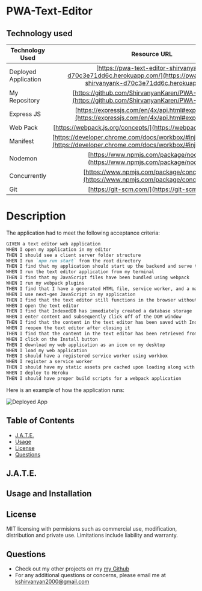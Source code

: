 # PWA-Text-Editor

## Technology used
| Technology Used         | Resource URL           | 
| ------------- |:-------------:| 
| Deployed Application  | [https://pwa-text-editor-shirvanyank-d70c3e71dd6c.herokuapp.com/](https://pwa-text-editor-shirvanyank-d70c3e71dd6c.herokuapp.com/) |
| My Repository      | [https://github.com/ShirvanyanKaren/PWA-Text-Editor](https://github.com/ShirvanyanKaren/PWA-Text-Editor) |
| Express JS | [https://expressjs.com/en/4x/api.html#express.router](https://expressjs.com/en/4x/api.html#express.router) |
| Web Pack  | [https://webpack.js.org/concepts/](https://webpack.js.org/concepts/) |
| Manifest | [https://developer.chrome.com/docs/workbox/#injectmanifest_plugin](https://developer.chrome.com/docs/workbox/#injectmanifest_plugin) |
| Nodemon  | [https://www.npmjs.com/package/nodemon](https://www.npmjs.com/package/nodemon) |
| Concurrently  | [https://www.npmjs.com/package/concurrently](https://www.npmjs.com/package/concurrently) |
| Git | [https://git-scm.com/](https://git-scm.com/)     | 


# Description



The application had to meet the following acceptance criteria:

```md
GIVEN a text editor web application
WHEN I open my application in my editor
THEN I should see a client server folder structure
WHEN I run `npm run start` from the root directory
THEN I find that my application should start up the backend and serve the client
WHEN I run the text editor application from my terminal
THEN I find that my JavaScript files have been bundled using webpack
WHEN I run my webpack plugins
THEN I find that I have a generated HTML file, service worker, and a manifest file
WHEN I use next-gen JavaScript in my application
THEN I find that the text editor still functions in the browser without errors
WHEN I open the text editor
THEN I find that IndexedDB has immediately created a database storage
WHEN I enter content and subsequently click off of the DOM window
THEN I find that the content in the text editor has been saved with IndexedDB
WHEN I reopen the text editor after closing it
THEN I find that the content in the text editor has been retrieved from our IndexedDB
WHEN I click on the Install button
THEN I download my web application as an icon on my desktop
WHEN I load my web application
THEN I should have a registered service worker using workbox
WHEN I register a service worker
THEN I should have my static assets pre cached upon loading along with subsequent pages and static assets
WHEN I deploy to Heroku
THEN I should have proper build scripts for a webpack application
```

Here is an example of how the application runs:

![Deployed App](.gif)



## Table of Contents
* [J.A.T.E.](#jate)
* [Usage](#usage-and-installation)
* [License](#license)
* [Questions](#questions) 


## J.A.T.E.






## Usage and Installation


## License 
     
MIT licensing with permisions such as commercial use, modification, distribution and private use. Limitations include liability and warranty.

## Questions 

* Check out my other projects on my [my Github](https://github.com/ShirvanyanKaren)
* For any additional questions or concerns, please email me at kshirvanyan2000@gmail.com